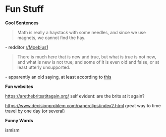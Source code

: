 # Fun Stuff

**Cool Sentences**

> Math is really a haystack with some needles, and since we use magnets, we cannot find the hay. 

\- redditor [r/Moebius1](https://www.reddit.com/user/Moebius2/)

> There is much here that is new and true, but what is true is not new, and what is new is not true; and some of it is even old and false, or at least utterly unsupported. 

\- apparently an old saying, at least according to [this](http://bactra.org/reviews/wolfram/)

**Fun websites**

https://arethebritsatitagain.org/
self evident: are the brits at it again?

https://www.decisionproblem.com/paperclips/index2.html
great way to time travel by one day (or several)

**Funny Words**

ismism